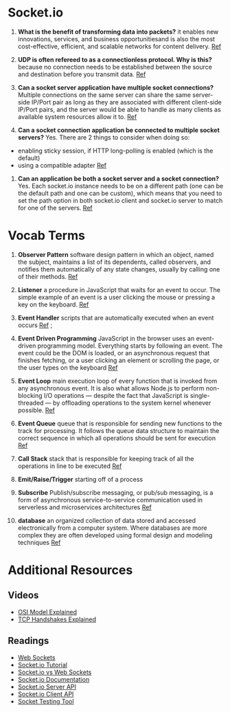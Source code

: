 # Socket.io

1. **What is the benefit of transforming data into packets?**
it enables new innovations, services, and business opportunitiesand is also the most cost-effective, efficient, and scalable networks for content delivery.
[Ref](https://fntsoftware.com/blog/network-transformation-transitioning-to-packet-technology/)


1. **UDP is often refereed to as a connectionless protocol. Why is this?**
because no connection needs to be established between the source and destination before you transmit data.
[Ref](https://www.sciencedirect.com/topics/computer-science/connectionless-protocol#:~:text=UDP%20is%20a%20connectionless%20protocol,the%20payload%20is%20not%20corrupted.)


1. **Can a socket server application have multiple socket connections?**
Multiple connections on the same server can share the same server-side IP/Port pair as long as they are associated with different client-side IP/Port pairs, and the server would be able to handle as many clients as available system resources allow it to.
[Ref](https://stackoverflow.com/questions/11129212/tcp-can-two-different-sockets-share-a-port#:~:text=5%20Answers&text=A%20server%20socket%20listens%20on%20a%20single%20port.&text=Multiple%20connections%20on%20the%20same,system%20resources%20allow%20it%20to.)


1. **Can a socket connection application be connected to multiple socket servers?**
Yes.  There are 2 things to consider when doing so:
- enabling sticky session, if HTTP long-polling is enabled (which is the default)
- using a compatible adapter
[Ref](https://socket.io/docs/v4/using-multiple-nodes/)


1. **Can an application be both a socket server and a socket connection?**
Yes.  Each socket.io instance needs to be on a different path (one can be the default path and one can be custom), which means that you need to set the path option in both socket.io client and socket.io server to match for one of the servers.
[Ref](https://stackoverflow.com/questions/60029843/multiple-socket-io-servers-sharing-a-single-http-s-server)


# Vocab Terms

1. **Observer Pattern**
software design pattern in which an object, named the subject, maintains a list of its dependents, called observers, and notifies them automatically of any state changes, usually by calling one of their methods.
[Ref](https://en.wikipedia.org/wiki/Observer_pattern)

1. **Listener**
a procedure in JavaScript that waits for an event to occur. The simple example of an event is a user clicking the mouse or pressing a key on the keyboard.
[Ref](https://www.geeksforgeeks.org/javascript-addeventlistener-with-examples/)

1. **Event Handler**
scripts that are automatically executed when an event occurs
[Ref](http://home.ubalt.edu/abento/701/javascript/eventehand.html)
;
1. **Event Driven Programming**
JavaScript in the browser uses an event-driven programming model. Everything starts by following an event. The event could be the DOM is loaded, or an asynchronous request that finishes fetching, or a user clicking an element or scrolling the page, or the user types on the keyboard
[Ref](https://flaviocopes.com/javascript-events/)

1. **Event Loop**
main execution loop of every function that is invoked from any asynchronous event.  It is also what allows Node.js to perform non-blocking I/O operations — despite the fact that JavaScript is single-threaded — by offloading operations to the system kernel whenever possible.
[Ref](https://nodejs.org/en/docs/guides/event-loop-timers-and-nexttick/)

1. **Event Queue**
queue that is responsible for sending new functions to the track for processing. It follows the queue data structure to maintain the correct sequence in which all operations should be sent for execution
[Ref](https://www.educative.io/edpresso/what-is-an-event-loop-in-javascript)

1. **Call Stack**
stack that is responsible for keeping track of all the operations in line to be executed
[Ref](https://www.educative.io/edpresso/what-is-an-event-loop-in-javascript)

1. **Emit/Raise/Trigger**
starting off of a process

1. **Subscribe**
Publish/subscribe messaging, or pub/sub messaging, is a form of asynchronous service-to-service communication used in serverless and microservices architectures
[Ref](https://aws.amazon.com/pub-sub-messaging/)

1. **database**
an organized collection of data stored and accessed electronically from a computer system. Where databases are more complex they are often developed using formal design and modeling techniques
[Ref](https://en.wikipedia.org/wiki/Database)

# Additional Resources

## Videos
- [OSI Model Explained](https://www.youtube.com/watch?v=vv4y_uOneC0)
- [TCP Handshakes Explained](https://www.youtube.com/watch?v=xMtP5ZB3wSk)

## Readings
- [Web Sockets](https://en.wikipedia.org/wiki/WebSocket)
- [Socket.io Tutorial](https://www.tutorialspoint.com/socket.io/)
- [Socket.io vs Web Sockets](https://www.educba.com/websocket-vs-socket-io/)
- [Socket.io Documentation](https://socket.io/docs/v4/)
- [Socket.io Server API](https://socket.io/docs/v4/server-api)
- [Socket.io Client API](https://socket.io/docs/v4/client-api)
- [Socket Testing Tool](https://amritb.github.io/socketio-client-tool/)